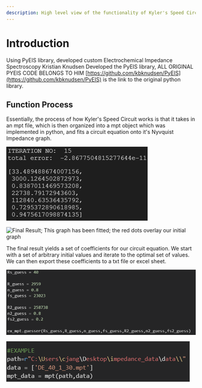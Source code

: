 ```yaml
---
description: High level view of the functionality of Kyler's Speed Circuit
---
```


# Introduction

Using PyEIS library, developed custom Electrochemical Impedance Spectroscopy Kristian Knudsen Developed the PyEIS library, ALL ORIGINAL PYEIS CODE BELONGS TO HIM [https://github.com/kbknudsen/PyEIS](https://github.com/kbknudsen/PyEIS) is the link to the original python library.

## Function Process

Essentially, the process of how Kyler's Speed Circuit works is that it takes in an mpt file, which is then organized into a mpt object which was implemented in python, and fits a circuit equation onto it's Nyvquist Impedance graph. 



![Initial Graph; Here we have a Nyvquist Impedance graph that has not been fitted yet.](.gitbook/assets/image%20%2816%29.png)

![Final Result; This graph has been fitted; the red dots overlay our initial graph](.gitbook/assets/image%20%2820%29.png)

The final result yields a set of coefficients for our circuit equation. We start with a set of arbitrary initial values and iterate to the optimal set of values. We can then export these coefficients to a txt file or excel sheet.

![Here is our initial set of coefficients, which will be run into the guessing iterator](.gitbook/assets/image%20%2831%29.png)

![After 15 iterations, we achieve a total error of &amp;gt;1e-10 with this set of coefficients ](.gitbook/assets/image%20%289%29.png)





